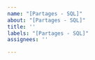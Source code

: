 ```yaml
---
name: "[Partages - SQL]"
about: "[Partages - SQL]"
title: ''
labels: "[Partages - SQL]"
assignees: ''

---
```



